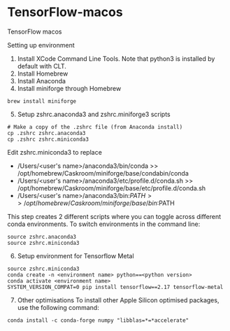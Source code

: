 # TensorFlow-macos
TensorFlow macos

Setting up environment
1. Install XCode Command Line Tools.  Note that python3 is installed by default with CLT.
2. Install Homebrew
3. Install Anaconda
4. Install miniforge through Homebrew
```commandline=bash
brew install miniforge
```
5. Setup zshrc.anaconda3 and zshrc.miniforge3 scripts
```commandline=bash
# Make a copy of the .zshrc file (from Anaconda install)
cp .zshrc zshrc.anaconda3
cp .zshrc zshrc.miniconda3
```
Edit zshrc.miniconda3 to replace
- /Users/<user's name>/anaconda3/bin/conda >> /opt/homebrew/Caskroom/miniforge/base/condabin/conda
- /Users/<user's name>/anaconda3/etc/profile.d/conda.sh >> /opt/homebrew/Caskroom/miniforge/base/etc/profile.d/conda.sh
- /Users/<user's name>/anaconda3/bin:$PATH >> /opt/homebrew/Caskroom/miniforge/base/bin:$PATH

This step creates 2 different scripts where you can toggle across different conda environments.
To switch environments in the command line:
```commandline=bash
source zshrc.anaconda3
source zshrc.miniconda3
```
6. Setup environment for Tensorflow Metal
```commandline=bash
source zshrc.miniconda3
conda create -n <environment name> python==<python version>
conda activate <environment name>
SYSTEM_VERSION_COMPAT=0 pip install tensorflow==2.17 tensorflow-metal
```
7. Other optimisations
To install other Apple Silicon optimised packages, use the following command:
```commandline=bash
conda install -c conda-forge numpy "libblas=*=*accelerate"

```